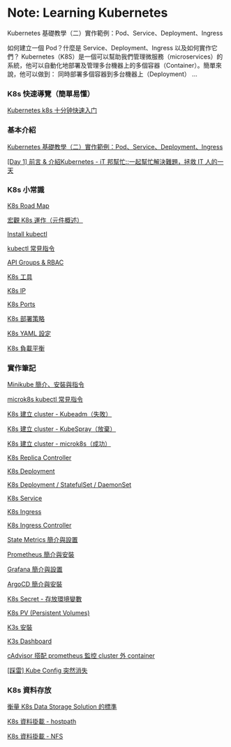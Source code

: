 # Note: Learning Kubernetes

Kubernetes 基礎教學（二）實作範例：Pod、Service、Deployment、Ingress

如何建立一個 Pod？什麼是 Service、Deployment、Ingress 以及如何實作它們？ Kubernetes（K8S）是一個可以幫助我們管理微服務（microservices）的系統，他可以自動化地部署及管理多台機器上的多個容器（Container）。簡單來說，他可以做到： 同時部署多個容器到多台機器上（Deployment） ...


### K8s 快速導覽（簡單易懂）

[Kubernetes k8s 十分钟快速入门](https://www.youtube.com/watch?v=ubz3cFgxeJA)

### 基本介紹

[Kubernetes 基礎教學（二）實作範例：Pod、Service、Deployment、Ingress](https://cwhu.medium.com/kubernetes-implement-ingress-deployment-tutorial-7431c5f96c3e)

[[Day 1] 前言 & 介紹Kubernetes - iT 邦幫忙::一起幫忙解決難題，拯救 IT 人的一天](https://ithelp.ithome.com.tw/articles/10192401)

### K8s 小常識

[K8s Road Map](https://www.notion.so/K8s-Road-Map-4b8447876c56492c902bb12cd0efe206?pvs=21)

[宏觀 K8s 運作（元件概述）](https://www.notion.so/K8s-e85c111d805f460eb46dcabd5e3a9230?pvs=21)

[Install kubectl](https://www.notion.so/Install-kubectl-59772531572346979fb4c1d94f54191b?pvs=21)

[kubectl 常見指令](https://www.notion.so/kubectl-9b4846e8a26048f4a851a7e4ccb5c004?pvs=21)

[API Groups & RBAC ](https://www.notion.so/API-Groups-RBAC-16868f823d0542ffa861980525185998?pvs=21)

[K8s 工具](https://www.notion.so/K8s-97fd9f3a0e0e4ebd8260892d76a9f4bc?pvs=21)

[K8s IP](https://www.notion.so/K8s-IP-3c85bd1d16ea408780d7aad14b5f9012?pvs=21)

[K8s Ports](https://www.notion.so/K8s-Ports-ae3203605c7c472692fc673121a60a5e?pvs=21)

[K8s 部署策略](https://www.notion.so/K8s-8097907eeccd40f7abeaec9e8f1ff178?pvs=21)

[K8s YAML 設定](https://www.notion.so/K8s-YAML-03fa9b8713f84e098df9baec930e6000?pvs=21)

[K8s 負載平衡](https://www.notion.so/K8s-fe5194aaa59c4b1c8f586468384fdea7?pvs=21)

### 實作筆記

[Minikube 簡介、安裝與指令](https://www.notion.so/Minikube-e611a61bb3304ed9bdf8abc289a63ae0?pvs=21)

[microk8s kubectl 常見指令](https://www.notion.so/microk8s-kubectl-662135e97e9f4b048ef28993a81abc78?pvs=21)

[K8s 建立 cluster - Kubeadm（失敗）](https://www.notion.so/K8s-cluster-Kubeadm-eac2a08517e44b4a96fe015988186e72?pvs=21)

[K8s 建立 cluster - KubeSpray（放棄）](https://www.notion.so/K8s-cluster-KubeSpray-41d22384c91e4888827ac34e60c120d8?pvs=21)

[K8s 建立 cluster - microk8s（成功）](https://www.notion.so/K8s-cluster-microk8s-493d1ba38ce443efb802e2f789dd82bf?pvs=21)

[K8s Replica Controller](https://www.notion.so/K8s-Replica-Controller-833de4b8acad492e971f00963be89d42?pvs=21)

[K8s Deployment ](https://www.notion.so/K8s-Deployment-5f99f4870d49484eab545f4da32edf47?pvs=21)

[K8s Deployment / StatefulSet / DaemonSet](https://www.notion.so/K8s-Deployment-StatefulSet-DaemonSet-11b5f412a4be469fab4bcbcb3413d841?pvs=21)

[K8s Service ](https://www.notion.so/K8s-Service-9b4d830b651c42e7a40c59adc70b9163?pvs=21)

[K8s Ingress](https://www.notion.so/K8s-Ingress-1f996862b41e4452b0faa74d6239049d?pvs=21)

[K8s Ingress Controller](https://www.notion.so/K8s-Ingress-Controller-76cfcffc300d40b98dbe6e5faf96cd4c?pvs=21)

[State Metrics 簡介與設置](https://www.notion.so/State-Metrics-ef9c5fb3d7b84a7aae812e07d4f26fb4?pvs=21)

[Prometheus 簡介與安裝](https://www.notion.so/Prometheus-5a9b4f721ed048b8ab262b0eceaafbc7?pvs=21)

[Grafana 簡介與設置](https://www.notion.so/Grafana-5593f0040a924814934da879de8ccadf?pvs=21)

[ArgoCD 簡介與安裝](https://www.notion.so/ArgoCD-26b48773b6fe41df87340226c0e3cda3?pvs=21)

[K8s Secret - 存放環境變數](https://www.notion.so/K8s-Secret-4de5f178e18b4b15b88feadb083f2347?pvs=21)

[K8s PV (Persistent Volumes)](https://www.notion.so/K8s-PV-Persistent-Volumes-ac063c3c5ca446fb987576f2fc601fd3?pvs=21)

[K3s 安裝](https://www.notion.so/K3s-ffc74d64b7f846c4963992d9e10f13db?pvs=21)

[K3s Dashboard](https://www.notion.so/K3s-Dashboard-e1f697e2c50049158a88844d855a6b3c?pvs=21)

[cAdvisor 搭配 prometheus 監控 cluster 外 container ](https://www.notion.so/cAdvisor-prometheus-cluster-container-c857c625f26c43949a2106393b360469?pvs=21)

[[踩雷] Kube Config 突然消失](https://www.notion.so/Kube-Config-616754134ea84d99864314023504d114?pvs=21)

### K8s 資料存放

[衡量 K8s Data Storage Solution 的標準](https://www.notion.so/K8s-Data-Storage-Solution-10e19b0479aa4d049c65ce398a6ee4fe?pvs=21)

[K8s 資料掛載 - hostpath](https://www.notion.so/K8s-hostpath-e2139e3eb9d74f8eb60bdfb1ab68e6b7?pvs=21)

[K8s 資料掛載 - NFS](https://www.notion.so/K8s-NFS-86ad0478e9194c31a4fb1da45ad75576?pvs=21)